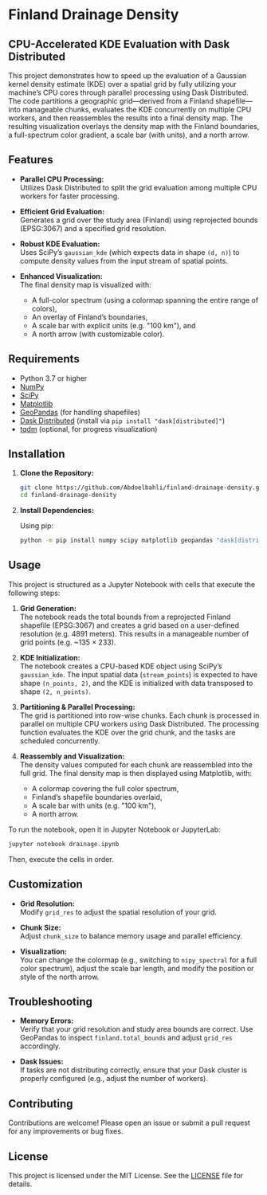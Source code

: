 # Finland Drainage Density


## CPU-Accelerated KDE Evaluation with Dask Distributed

This project demonstrates how to speed up the evaluation of a Gaussian kernel density estimate (KDE) over a spatial grid by fully utilizing your machine’s CPU cores through parallel processing using Dask Distributed. The code partitions a geographic grid—derived from a Finland shapefile—into manageable chunks, evaluates the KDE concurrently on multiple CPU workers, and then reassembles the results into a final density map. The resulting visualization overlays the density map with the Finland boundaries, a full-spectrum color gradient, a scale bar (with units), and a north arrow.

## Features

- **Parallel CPU Processing:**  
  Utilizes Dask Distributed to split the grid evaluation among multiple CPU workers for faster processing.
  
- **Efficient Grid Evaluation:**  
  Generates a grid over the study area (Finland) using reprojected bounds (EPSG:3067) and a specified grid resolution.
  
- **Robust KDE Evaluation:**  
  Uses SciPy’s `gaussian_kde` (which expects data in shape `(d, n)`) to compute density values from the input stream of spatial points.
  
- **Enhanced Visualization:**  
  The final density map is visualized with:
  - A full-color spectrum (using a colormap spanning the entire range of colors),
  - An overlay of Finland’s boundaries,
  - A scale bar with explicit units (e.g. "100 km"), and
  - A north arrow (with customizable color).

## Requirements

- Python 3.7 or higher
- [NumPy](https://numpy.org/)
- [SciPy](https://scipy.org/)
- [Matplotlib](https://matplotlib.org/)
- [GeoPandas](https://geopandas.org/) (for handling shapefiles)
- [Dask Distributed](https://docs.dask.org/en/stable/distributed.html) (install via `pip install "dask[distributed]"`)
- [tqdm](https://github.com/tqdm/tqdm) (optional, for progress visualization)

## Installation

1. **Clone the Repository:**

   ```bash
   git clone https://github.com/Abdoelbahli/finland-drainage-density.git
   cd finland-drainage-density
   ```

2. **Install Dependencies:**

   Using pip:
   ```bash
   python -m pip install numpy scipy matplotlib geopandas "dask[distributed]" tqdm
   ```

## Usage

This project is structured as a Jupyter Notebook with cells that execute the following steps:

1. **Grid Generation:**  
   The notebook reads the total bounds from a reprojected Finland shapefile (EPSG:3067) and creates a grid based on a user-defined resolution (e.g. 4891 meters). This results in a manageable number of grid points (e.g. ~135 × 233).

2. **KDE Initialization:**  
   The notebook creates a CPU-based KDE object using SciPy’s `gaussian_kde`. The input spatial data (`stream_points`) is expected to have shape `(n_points, 2)`, and the KDE is initialized with data transposed to shape `(2, n_points)`.

3. **Partitioning & Parallel Processing:**  
   The grid is partitioned into row-wise chunks. Each chunk is processed in parallel on multiple CPU workers using Dask Distributed. The processing function evaluates the KDE over the grid chunk, and the tasks are scheduled concurrently.

4. **Reassembly and Visualization:**  
   The density values computed for each chunk are reassembled into the full grid. The final density map is then displayed using Matplotlib, with:
   - A colormap covering the full color spectrum,
   - Finland’s shapefile boundaries overlaid,
   - A scale bar with units (e.g. "100 km"),
   - A north arrow.

To run the notebook, open it in Jupyter Notebook or JupyterLab:

```bash
jupyter notebook drainage.ipynb
```

Then, execute the cells in order.

## Customization

- **Grid Resolution:**  
  Modify `grid_res` to adjust the spatial resolution of your grid.
  
- **Chunk Size:**  
  Adjust `chunk_size` to balance memory usage and parallel efficiency.
  
- **Visualization:**  
  You can change the colormap (e.g., switching to `nipy_spectral` for a full color spectrum), adjust the scale bar length, and modify the position or style of the north arrow.

## Troubleshooting

- **Memory Errors:**  
  Verify that your grid resolution and study area bounds are correct. Use GeoPandas to inspect `finland.total_bounds` and adjust `grid_res` accordingly.
  
- **Dask Issues:**  
  If tasks are not distributing correctly, ensure that your Dask cluster is properly configured (e.g., adjust the number of workers).

## Contributing

Contributions are welcome! Please open an issue or submit a pull request for any improvements or bug fixes.

## License

This project is licensed under the MIT License. See the [LICENSE](LICENSE) file for details.

